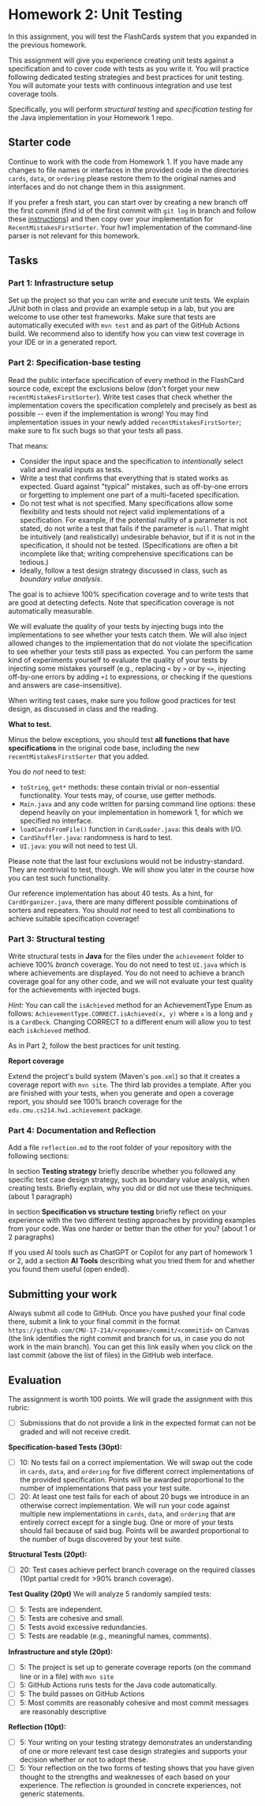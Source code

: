 # Homework 2: Unit Testing

In this assignment, you will test the FlashCards system that you expanded in the previous homework.

This assignment will give you experience creating unit tests against a specification and to cover code with tests as you write it. You will practice following dedicated testing strategies and best practices for unit testing. You will automate your tests with continuous integration and use test coverage tools.

Specifically, you will perform *structural testing* and *specification testing* for the Java implementation in your Homework 1 repo. 

## Starter code

Continue to work with the code from Homework 1. If you have made any changes to file names or interfaces in the provided code in the directories `cards`, `data`, or `ordering` please restore them to the original names and interfaces and do not change them in this assignment.

If you prefer a fresh start,  you can start over by creating a new branch off the first commit (find id of the first commit with `git log` in branch and follow these [instructions](https://stackoverflow.com/questions/7167645/how-do-i-create-a-new-git-branch-from-an-old-commit)) and then copy over your implementation for `RecentMistakesFirstSorter`. Your hw1 implementation of the command-line parser is not relevant for this homework.

## Tasks

### Part 1: Infrastructure setup

Set up the project so that you can write and execute unit tests. We explain *JUnit* both in class and provide an example setup in a lab, but you are welcome to use other test frameworks. Make sure that tests are automatically executed with `mvn test` and as part of the GitHub Actions build. We recommend also to identify how you can view test coverage in your IDE or in a generated report.


### Part 2: Specification-base testing

Read the public interface specification of every method in the FlashCard source code, except the exclusions below (don't forget your new `recentMistakesFirstSorter`). Write test cases that check whether the implementation covers the specification completely and precisely as best as possible -- even if the implementation is wrong! You may find implementation issues in your newly added `recentMistakesFirstSorter`; make sure to fix such bugs so that your tests all pass.

That means:

- Consider the input space and the specification to *intentionally* select valid and invalid inputs as tests.
- Write a test that confirms that everything that is stated works as expected. Guard against "typical" mistakes, such as off-by-one errors or forgetting to implement one part of a multi-faceted specification.
- Do not test what is not specified. Many specifications allow some flexibility and tests should not reject valid implementations of a specification. For example, if the potential nullity of a parameter is not stated, do not write a test that fails if the parameter is `null`. That might be intuitively (and realistically) undesirable behavior, but if it is not in the specification, it should not be tested. (Specifications are often a bit incomplete like that; writing comprehensive specifications can be tedious.)
- Ideally, follow a test design strategy discussed in class, such as *boundary value analysis*.

The goal is to achieve 100% specification coverage and to write tests that are good at detecting defects. Note that specification coverage is not automatically measurable.

We will evaluate the quality of your tests by injecting bugs into the implementations to see whether your tests catch them. We will also inject allowed changes to the implementation that do not violate the specification to see whether your tests still pass as expected. You can perform the same kind of experiments yourself to evaluate the quality of your tests by injecting some mistakes yourself (e.g., replacing `<` by `>` or by `<=`, injecting off-by-one errors by adding `+1` to expressions, or checking if the questions and answers are case-insensitive).

When writing test cases, make sure you follow good practices for test design, as discussed in class and the reading.

**What to test.** 

Minus the below exceptions, you should test **all functions that have specifications** in the original code base, including the new `recentMistakesFirstSorter` that you added.

You do _not_ need to test: 

- `toString`, `get*` methods: these contain trivial or non-essential functionality. Your tests may, of course, use getter methods.
- `Main.java` and any code written for parsing command line options: these depend heavily on your implementation in homework 1, for which we specified no interface.
- `loadCardsFromFile()` function in `CardLoader.java`: this deals with I/O.
- `CardShuffler.java`: randomness is hard to test.
- `UI.java`: you will not need to test UI.

Please note that the last four exclusions would not be industry-standard. They are nontrivial to test, though. We will show you later in the course how you can test such functionality.

Our reference implementation has about 40 tests.  As a hint, for `CardOrganizer.java`, there are many different possible combinations of sorters and repeaters.  You should _not_ need to test all combinations to achieve suitable specification coverage!


### Part 3: Structural testing

Write structural tests in **Java** for the files under the `achievement` folder to achieve 100% *branch* coverage. You do not need to test `UI.java` which is where achievements are displayed. You do not need to achieve a branch coverage goal for any other code, and we will not evaluate your test quality for the achievements with injected bugs.

*Hint:* You can call the `isAchieved` method for an AchievementType Enum as follows: `AchievementType.CORRECT.isAchieved(x, y)` where `x` is a long and `y` is a `CardDeck`. Changing CORRECT to a different enum will allow you to test each `isAchieved` method. 

As in Part 2, follow the best practices for unit testing.

**Report coverage** 

Extend the project's build system (Maven's `pom.xml`) so that it creates a coverage report with `mvn site`. The third lab provides a template. After you are finished with your tests, when you generate and open a coverage report, you should see 100% branch coverage for the `edu.cmu.cs214.hw1.achievement` package.

### Part 4: Documentation and Reflection

Add a file `reflection.md` to the root folder of your repository with the following sections:

In section **Testing strategy** briefly describe whether you followed any specific test case design strategy, such as boundary value analysis, when creating tests. Briefly explain, why you did or did not use these techniques. (about 1 paragraph)

In section **Specification vs structure testing** briefly reflect on your experience with the two different testing approaches by providing examples from your code. Was one harder or better than the other for you? (about 1 or 2 paragraphs)

If you used AI tools such as ChatGPT or Copilot for any part of homework 1 or 2, add a section **AI Tools** describing what you tried them for and whether you found them useful (open ended).

## Submitting your work

Always submit all code to GitHub. Once you have pushed your final code there, submit a link to your final commit in the format `https://github.com/CMU-17-214/<reponame>/commit/<commitid>`  on Canvas (the link identifies the right commit and branch for us, in case you do not work in the main branch). You can get this link easily when you click on the last commit (above the list of files) in the GitHub web interface. 

## Evaluation

The assignment is worth 100 points. We will grade the assignment with this rubric:

* [ ] Submissions that do not provide a link in the expected format can not be graded and will not receive credit.

**Specification-based Tests (30pt):**

- [ ] 10: No tests fail on a correct implementation. We will swap out the code in `cards`, `data`, and `ordering` for five different correct implementations of the provided specification. Points will be awarded proportional to the number of implementations that pass your test suite.
- [ ] 20: At least one test fails for each of about 20 bugs we introduce in an otherwise correct implementation. We will run your code against multiple new implementations in `cards`, `data`, and `ordering` that are entirely correct except for a single bug. One or more of your tests should fail because of said bug. Points will be awarded proportional to the number of bugs discovered by your test suite.

**Structural Tests (20pt):**

- [ ] 20: Test cases achieve perfect branch coverage on the required classes (10pt partial credit for >90% branch coverage).

**Test Quality (20pt)**
We will analyze 5 randomly sampled tests:
- [ ] 5: Tests are independent.
- [ ] 5: Tests are cohesive and small.
- [ ] 5: Tests avoid excessive redundancies.
- [ ] 5: Tests are readable (e.g., meaningful names, comments).

**Infrastructure and style (20pt):**

* [ ] 5: The project is set up to generate coverage reports (on the command line or in a file) with `mvn site` 
* [ ] 5: GitHub Actions runs tests for the Java code automatically.
* [ ] 5: The build passes on GitHub Actions
* [ ] 5: Most commits are reasonably cohesive and most commit messages are reasonably descriptive

**Reflection (10pt):**

- [ ] 5: Your writing on your testing strategy demonstrates an understanding of one or more relevant test case design strategies and supports your decision whether or not to adopt these.
- [ ] 5: Your reflection on the two forms of testing shows that you have given thought to the strengths and weaknesses of each based on your experience. The reflection is grounded in concrete experiences, not generic statements.

